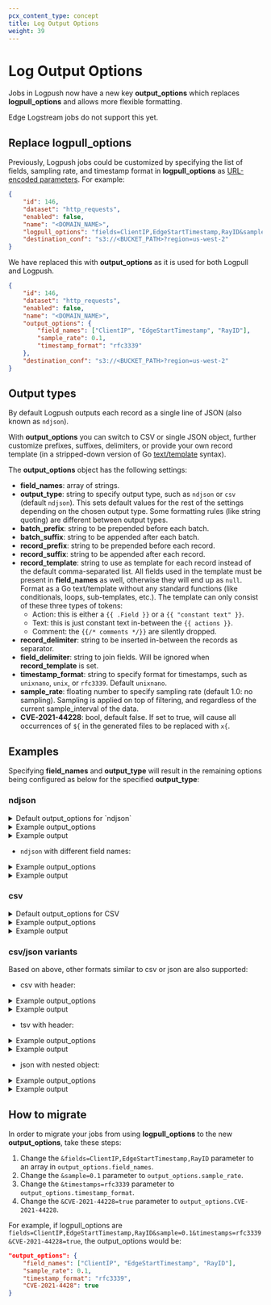 ```yaml
---
pcx_content_type: concept
title: Log Output Options
weight: 39
---
```


# Log Output Options

Jobs in Logpush now have a new key **output_options** which replaces **logpull_options** and allows more flexible formatting.

Edge Logstream jobs do not support this yet.

## Replace logpull_options

Previously, Logpush jobs could be customized by specifying the list of fields, sampling rate, and timestamp format in **logpull_options** as [URL-encoded parameters](/logs/get-started/api-configuration/#options). For example:

```json
{
    "id": 146,
    "dataset": "http_requests",
    "enabled": false,
    "name": "<DOMAIN_NAME>",
    "logpull_options": "fields=ClientIP,EdgeStartTimestamp,RayID&sample=0.1&timestamps=rfc3339",
    "destination_conf": "s3://<BUCKET_PATH>?region=us-west-2"
}
```

We have replaced this with **output_options** as it is used for both Logpull and Logpush.

```json
{
    "id": 146,
    "dataset": "http_requests",
    "enabled": false,
    "name": "<DOMAIN_NAME>",
    "output_options": {
        "field_names": ["ClientIP", "EdgeStartTimestamp", "RayID"],
        "sample_rate": 0.1,
        "timestamp_format": "rfc3339"
    },
    "destination_conf": "s3://<BUCKET_PATH>?region=us-west-2"
}
```

## Output types

By default Logpush outputs each record as a single line of JSON (also known as `ndjson`).

With **output_options** you can switch to CSV or single JSON object, further customize prefixes, suffixes, delimiters, or provide your own record template (in a stripped-down version of Go [text/template](https://pkg.go.dev/text/template) syntax).

The **output_options** object has the following settings:

- **field_names**: array of strings.
- **output_type**: string to specify output type, such as `ndjson` or `csv` (default `ndjson`). This sets default values for the rest of the settings depending on the chosen output type. Some formatting rules (like string quoting) are different between output types.
- **batch_prefix**: string to be prepended before each batch.
- **batch_suffix**: string to be appended after each batch.
- **record_prefix**: string to be prepended before each record.
- **record_suffix**: string to be appended after each record.
- **record_template**: string to use as template for each record instead of the default comma-separated list. All fields used in the template must be present in **field_names** as well, otherwise they will end up as `null`. Format as a Go text/template without any standard functions (like conditionals, loops, sub-templates, etc.). The template can only consist of these three types of tokens:
    - Action: this is either a `{{ .Field }}` or a `{{ "constant text" }}`.
    - Text: this is just constant text in-between the `{{ actions }}`.
    - Comment: the `{{/* comments */}}` are silently dropped.
- **record_delimiter**: string to be inserted in-between the records as separator.
- **field_delimiter**: string to join fields. Will be ignored when **record_template** is set.
- **timestamp_format**: string to specify format for timestamps, such as `unixnano`, `unix`, or `rfc3339`. Default `unixnano`.
- **sample_rate**: floating number to specify sampling rate (default 1.0: no sampling). Sampling is applied on top of filtering, and regardless of the current sample_interval of the data.
- **CVE-2021-44228**: bool, default false. If set to true, will cause all occurrences of `${` in the generated files to be replaced with `x{`.

## Examples

Specifying **field_names** and **output_type** will result in the remaining options being configured as below for the specified **output_type**:

### ndjson

<details>
<summary>Default output_options for `ndjson`</summary>
<div>

```json
{
    "record_prefix": "{",
    "record_suffix": "}\n",
    "field_delimiter": ","
}
```

</div>
</details>

<details>
<summary>Example output_options</summary>
<div>

```json
"output_options": {
    "field_names": ["ClientIP", "EdgeStartTimestamp", "RayID"],
    "output_type": "ndjson"
}
```

</div>
</details>

<details>
<summary>Example output</summary>
<div>

```json
{"ClientIP":"89.163.242.206","EdgeStartTimestamp":1506702504433000200,"RayID":"3a6050bcbe121a87"}
{"ClientIP":"89.163.242.207","EdgeStartTimestamp":1506702504433000300,"RayID":"3a6050bcbe121a88"}
{"ClientIP":"89.163.242.208","EdgeStartTimestamp":1506702504433000400,"RayID":"3a6050bcbe121a89"}
```

</div>
</details>

- `ndjson` with different field names:

<details>
<summary>Example output_options</summary>
<div>

```json
"output_options": {
    "field_names": ["ClientIP", "EdgeStartTimestamp", "RayID"],
    "output_type": "ndjson",
    "record_template": "\"client-ip\":{{.ClientIP}},\"timestamp\":{{.EdgeStartTimestamp}},\"ray-id\":{{.RayID}}"
}
```

</div>
</details>

<details>
<summary>Example output</summary>
<div>

```json
{"client-ip":"89.163.242.206","timestamp":1506702504433000200,"ray-id":"3a6050bcbe121a87"}
{"client-ip":"89.163.242.207","timestamp":1506702504433000300,"ray-id":"3a6050bcbe121a88"}
{"client-ip":"89.163.242.208","timestamp":1506702504433000400,"ray-id":"3a6050bcbe121a89"}
```
Literal with double curly-braces `({{}})`, that is, `"double{{curly}}braces"`, can be inserted following go text/template convention, that is, `"{{`double{{curly}}braces`}}"`.

</div>
</details>

### csv

<details>
<summary>Default output_options for CSV</summary>
<div>

```json
{
    "record_suffix": "\n",
    "field_delimiter": ","
}
```

</div>
</details>

<details>
<summary>Example output_options</summary>
<div>

```json
"output_options": {
    "field_names": ["ClientIP", "EdgeStartTimestamp", "RayID"],
    "output_type": "csv"
}
```

</div>
</details>

<details>
<summary>Example output</summary>
<div>

```csv
"89.163.242.206",1506702504433000200,"3a6050bcbe121a87"
"89.163.242.207",1506702504433000300,"3a6050bcbe121a88"
"89.163.242.208",1506702504433000400,"3a6050bcbe121a89"

```

</div>
</details>

### csv/json variants

Based on above, other formats similar to csv or json are also supported:

- csv with header:

<details>
<summary>Example output_options</summary>
<div>

```json
"output_options": {
    "field_names": ["ClientIP", "EdgeStartTimestamp", "RayID"],
    "output_type": "csv",
    "batch_prefix": "ClientIP,EdgeStartTimestamp,RayID\n"
}
```

</div>
</details>

<details>
<summary>Example output</summary>
<div>

```csv
ClientIP,EdgeStartTimestamp,RayID
"89.163.242.206",1506702504433000200,"3a6050bcbe121a87"
"89.163.242.207",1506702504433000300,"3a6050bcbe121a88"
"89.163.242.208",1506702504433000400,"3a6050bcbe121a89"
```

</div>
</details>

- tsv with header:

<details>
<summary>Example output_options</summary>
<div>

```json
"output_options": {
    "field_names": ["ClientIP", "EdgeStartTimestamp", "RayID"],
    "output_type": "csv",
    "batch_prefix": "ClientIP\tEdgeStartTimestamp\tRayID\n",
    "field_delimiter": "\t"
}
```

</div>
</details>

<details>
<summary>Example output</summary>
<div>

```csv
ClientIP	EdgeStartTimestamp  RayID
"89.163.242.206"    1506702504433000200 "3a6050bcbe121a87"
"89.163.242.207"    1506702504433000300 "3a6050bcbe121a88"
"89.163.242.208"    1506702504433000400 "3a6050bcbe121a89"
```

</div>
</details>

- json with nested object:

<details>
<summary>Example output_options</summary>
<div>

```json
"output_options": {
    "field_names": ["ClientIP", "EdgeStartTimestamp", "RayID"],
    "output_type": "ndjson",
    "batch_prefix": "{\"events\":[",
    "batch_suffix": "\n]}\n",
    "record_prefix": "\n  {\"info\":{",
    "record_suffix": "}}",
    "record_delimiter": ","
}
```

</div>
</details>

<details>
<summary>Example output</summary>
<div>

```json
{"events":[
  {"info":{"ClientIP":"89.163.242.206","EdgeStartTimestamp":1506702504433000200,"RayID":"3a6050bcbe121a87"}},
  {"info":{"ClientIP":"89.163.242.207","EdgeStartTimestamp":1506702504433000300,"RayID":"3a6050bcbe121a88"}},
  {"info":{"ClientIP":"89.163.242.208","EdgeStartTimestamp":1506702504433000400,"RayID":"3a6050bcbe121a89"}}
]}
```

</div>
</details>

## How to migrate

In order to migrate your jobs from using **logpull_options** to the new **output_options**, take these steps:

1. Change the `&fields=ClientIP,EdgeStartTimestamp,RayID` parameter to an array in `output_options.field_names`.
2. Change the `&sample=0.1` parameter to `output_options.sample_rate`.
3. Change the `&timestamps=rfc3339` parameter to `output_options.timestamp_format`.
4. Change the `&CVE-2021-44228=true` parameter to `output_options.CVE-2021-44228`.

For example, if logpull_options are `fields=ClientIP,EdgeStartTimestamp,RayID&sample=0.1&timestamps=rfc3339&CVE-2021-44228=true`, the output_options would be:

```json
"output_options": {
    "field_names": ["ClientIP", "EdgeStartTimestamp", "RayID"],
    "sample_rate": 0.1,
    "timestamp_format": "rfc3339",
    "CVE-2021-4428": true
}
```